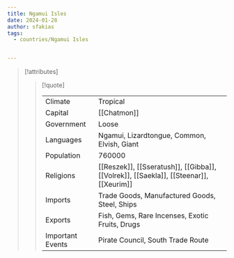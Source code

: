 ```yaml
---
title: Ngamui Isles
date: 2024-01-28
author: sfakias
tags:
  - countries/Ngamui Isles


---
```

> [!attributes]
> 
> > [!quote]
> >
> > | | |
> > | --- | --- |
> > | Climate | Tropical |
> > | Capital | [[Chatmon]] |
> > | Government | Loose |
> > | Languages | Ngamui, Lizardtongue, Common, Elvish, Giant |
> > | Population | 760000 |
> > | Religions | [[Reszek]], [[Sseratush]], [[Gibba]], [[Volrek]], [[Saekla]], [[Steenar]], [[Xeurim]] |
> > | Imports | Trade Goods, Manufactured Goods, Steel, Ships |
> > | Exports | Fish, Gems, Rare Incenses, Exotic Fruits, Drugs |
> > | Important Events | Pirate Council, South Trade Route |
